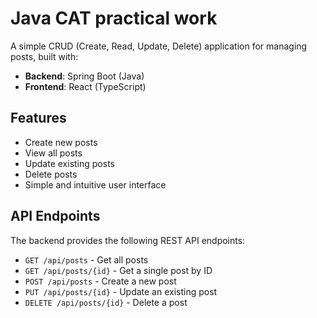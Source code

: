 # Java CAT practical work
A simple CRUD (Create, Read, Update, Delete) application for managing posts, built with:
- **Backend**: Spring Boot (Java)
- **Frontend**: React (TypeScript)
## Features
- Create new posts
- View all posts
- Update existing posts
- Delete posts
- Simple and intuitive user interface
## API Endpoints
The backend provides the following REST API endpoints:
- `GET /api/posts` - Get all posts
- `GET /api/posts/{id}` - Get a single post by ID
- `POST /api/posts` - Create a new post
- `PUT /api/posts/{id}` - Update an existing post
- `DELETE /api/posts/{id}` - Delete a post
